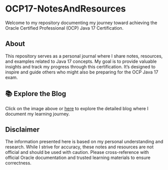 # **OCP17-NotesAndResources**

Welcome to my repository documenting my journey toward achieving the Oracle Certified Professional (OCP) Java 17 Certification.

## **About**
This repository serves as a personal journal where I share notes, resources, and examples related to Java 17 concepts. My goal is to provide valuable insights and track my progress through this certification. It’s designed to inspire and guide others who might also be preparing for the OCP Java 17 exam.

## **📚 Explore the Blog**
Click on the image above or [here](https://kitanob.github.io/OCP17-NotesAndResources/docs/) to explore the detailed blog where I document my learning journey.

## **Disclaimer**
The information presented here is based on my personal understanding and research. While I strive for accuracy, these notes and resources are not official and should be used with caution. Please cross-reference with official Oracle documentation and trusted learning materials to ensure correctness.


